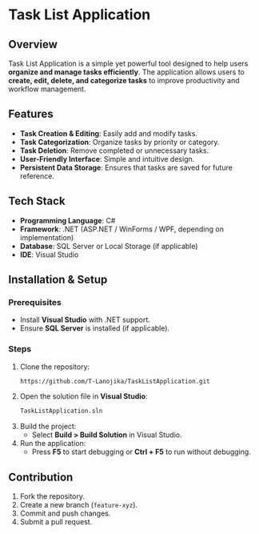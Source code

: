 # Task List Application

## Overview
Task List Application is a simple yet powerful tool designed to help users **organize and manage tasks efficiently**. The application allows users to **create, edit, delete, and categorize tasks** to improve productivity and workflow management.

## Features
- **Task Creation & Editing**: Easily add and modify tasks.
- **Task Categorization**: Organize tasks by priority or category.
- **Task Deletion**: Remove completed or unnecessary tasks.
- **User-Friendly Interface**: Simple and intuitive design.
- **Persistent Data Storage**: Ensures that tasks are saved for future reference.

## Tech Stack
- **Programming Language**: C#
- **Framework**: .NET (ASP.NET / WinForms / WPF, depending on implementation)
- **Database**: SQL Server or Local Storage (if applicable)
- **IDE**: Visual Studio

## Installation & Setup
### Prerequisites
- Install **Visual Studio** with .NET support.
- Ensure **SQL Server** is installed (if applicable).

### Steps
1. Clone the repository:
   ```sh
   https://github.com/T-Lanojika/TaskListApplication.git
   ```
2. Open the solution file in **Visual Studio**:
   ```sh
   TaskListApplication.sln
   ```
3. Build the project:
   - Select **Build > Build Solution** in Visual Studio.
4. Run the application:
   - Press **F5** to start debugging or **Ctrl + F5** to run without debugging.

## Contribution
1. Fork the repository.
2. Create a new branch (`feature-xyz`).
3. Commit and push changes.
4. Submit a pull request.



